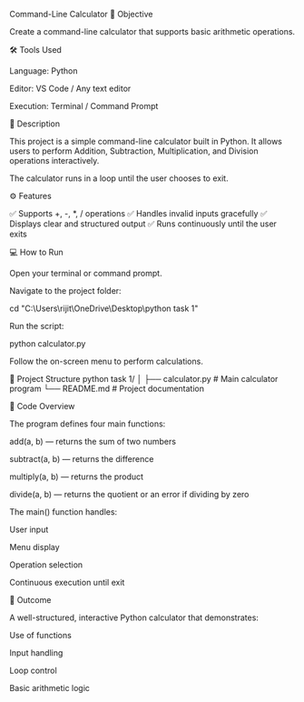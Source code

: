 Command-Line Calculator
🎯 Objective

Create a command-line calculator that supports basic arithmetic operations.

🛠 Tools Used

Language: Python

Editor: VS Code / Any text editor

Execution: Terminal / Command Prompt

📜 Description

This project is a simple command-line calculator built in Python.
It allows users to perform Addition, Subtraction, Multiplication, and Division operations interactively.

The calculator runs in a loop until the user chooses to exit.

⚙️ Features

✅ Supports +, -, *, / operations
✅ Handles invalid inputs gracefully
✅ Displays clear and structured output
✅ Runs continuously until the user exits

💻 How to Run

Open your terminal or command prompt.

Navigate to the project folder:

cd "C:\Users\rijit\OneDrive\Desktop\python task 1"


Run the script:

python calculator.py


Follow the on-screen menu to perform calculations.

📂 Project Structure
python task 1/
│
├── calculator.py     # Main calculator program
└── README.md         # Project documentation

🧩 Code Overview

The program defines four main functions:

add(a, b) — returns the sum of two numbers

subtract(a, b) — returns the difference

multiply(a, b) — returns the product

divide(a, b) — returns the quotient or an error if dividing by zero

The main() function handles:

User input

Menu display

Operation selection

Continuous execution until exit

🧠 Outcome

A well-structured, interactive Python calculator that demonstrates:

Use of functions

Input handling

Loop control

Basic arithmetic logic
